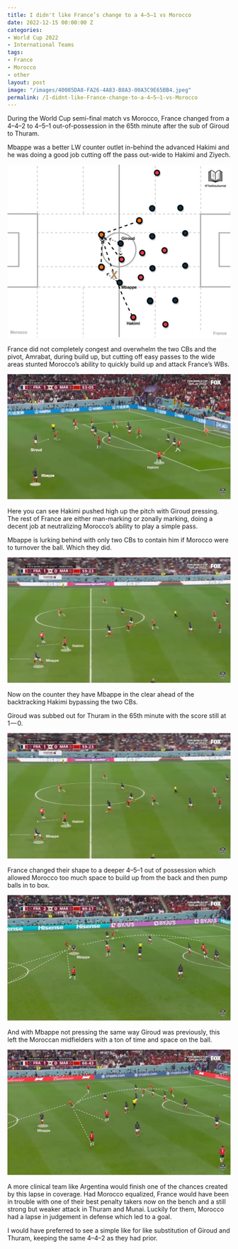 ```yaml
---
title: I didn't like France’s change to a 4–5–1 vs Morocco
date: 2022-12-15 00:00:00 Z
categories:
- World Cup 2022
- International Teams
tags:
- France
- Morocco
- other
layout: post
image: "/images/40085DA8-FA26-4A83-B8A3-00A3C9E65BB4.jpeg"
permalink: /I-didnt-like-France-change-to-a-4–5–1-vs-Morocco
---
```


During the World Cup semi-final match vs Morocco, France changed from a 4–4–2 to 4–5–1 out-of-possession in the 65th minute after the sub of Giroud to Thuram.

Mbappe was a better LW counter outlet in-behind the advanced Hakimi and he was doing a good job cutting off the pass out-wide to Hakimi and Ziyech.

![](/images/40085DA8-FA26-4A83-B8A3-00A3C9E65BB4.jpeg)

France did not completely congest and overwhelm the two CBs and the pivot, Amrabat, during build up, but cutting off easy passes to the wide areas stunted Morocco’s ability to quickly build up and attack France’s WBs.

![](/images/5A5FC359-C6B3-4377-B07A-4350F5EA4B2E.webp)

Here you can see Hakimi pushed high up the pitch with Giroud pressing. The rest of France are either man-marking or zonally marking, doing a decent job at neutralizing Morocco’s ability to play a simple pass.

Mbappe is lurking behind with only two CBs to contain him if Morocco were to turnover the ball. Which they did.

![](/images/7FEAE98F-F217-4DE9-BF4C-6603480DE6DC.webp)

Now on the counter they have Mbappe in the clear ahead of the backtracking Hakimi bypassing the two CBs.

Giroud was subbed out for Thuram in the 65th minute with the score still at 1 — 0.


![](/images/719A67CD-7307-4B3B-A8D8-9C855F577B6D.webp)

France changed their shape to a deeper 4–5–1 out of possession which allowed Morocco too much space to build up from the back and then pump balls in to box.

![](/images/897A0846-C84A-47F9-8075-98DCC771D46C.webp)

And with Mbappe not pressing the same way Giroud was previously, this left the Moroccan midfielders with a ton of time and space on the ball.

![](/images/2645C715-1B95-4D70-A970-8F74E29C1C9A.webp)

A more clinical team like Argentina would finish one of the chances created by this lapse in coverage. Had Morocco equalized, France would have been in trouble with one of their best penalty takers now on the bench and a still strong but weaker attack in Thuram and Munai. Luckily for them, Morocco had a lapse in judgement in defense which led to a goal.

I would have preferred to see a simple like for like substitution of Giroud and Thuram, keeping the same 4–4–2 as they had prior.

